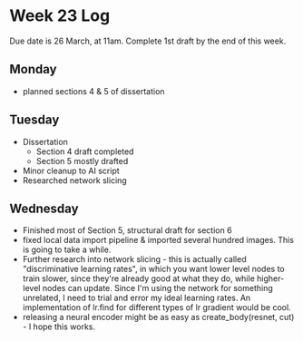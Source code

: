 # Week 23 Log 

Due date is 26 March, at 11am. 
Complete 1st draft by the end of this week. 

## Monday
- planned sections 4 & 5 of dissertation 

## Tuesday
- Dissertation 
  - Section 4 draft completed
  - Section 5 mostly drafted
- Minor cleanup to AI script
- Researched network slicing

## Wednesday
- Finished most of Section 5, structural draft for section 6
- fixed local data import pipeline & imported several hundred images. This is going to take a while. 
- Further research into network slicing - this is actually called "discriminative learning rates", in which you want lower level nodes to train slower, since they're already good at what they do, while higher-level nodes can update. Since I'm using the network for something unrelated, I need to trial and error my ideal learning rates. An implementation of lr.find for different types of lr gradient would be cool. 
- releasing a neural encoder might be as easy as create\_body(resnet, cut) - I hope this works. 
